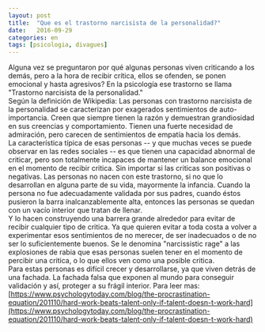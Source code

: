 ```yaml
---
layout: post
title:  "Que es el trastorno narcisista de la personalidad?"
date:   2016-09-29
categories: en
tags: [psicologia, divagues]
---
```

Alguna vez se preguntaron por qué algunas personas viven criticando a los demás, pero a la hora de recibir crítica, ellos se ofenden, se ponen emocional y hasta agresivos? En la psicología ese trastorno se llama "Trastorno narcisista de la personalidad."  
Según la definición de Wikipedia: Las personas con trastorno narcisista de la personalidad se caracterizan por exagerados sentimientos de auto-importancia. Creen que siempre tienen la razón y demuestran grandiosidad en sus creencias y comportamiento. Tienen una fuerte necesidad de admiración, pero carecen de sentimientos de empatía hacia los demás.  
La característica típica de esas personas -- y que muchas veces se puede observar en las redes sociales -- es que tienen una capacidad abnormal de criticar, pero son totalmente incapaces de mantener un balance emocional en el momento de recibir critica. Sin importar si las criticas son positivas o negativas. Las personas no nacen con este trastorno, si no que lo desarrollan en alguna parte de su vida, mayormente la infancia. Cuando la persona no fue adecuadamente validada por sus padres, cuando éstos pusieron la barra inalcanzablemente alta, entonces las personas se quedan con un vacío interior que tratan de llenar.  
Y lo hacen construyendo una barrera grande alrededor para evitar de recibir cualquier tipo de critica. Ya que quieren evitar a toda costa a volver a experimentar esos sentimientos de no merecer, de ser inadecuados o de no ser lo suficientemente buenos. Se le denomina "narcissistic rage" a las explosiones de rabia que esas personas suelen tener en el momento de percibir una critica, o lo que ellos ven como una posible critica.  
Para estas personas es difícil crecer y desarrollarse, ya que viven detrás de una fachada. La fachada falsa que exponen al mundo para conseguir validación y así, proteger a su frágil interior.
Para leer mas:   [https://www.psychologytoday.com/blog/the-procrastination-equation/201110/hard-work-beats-talent-only-if-talent-doesn-t-work-hard](https://www.psychologytoday.com/blog/the-procrastination-equation/201110/hard-work-beats-talent-only-if-talent-doesn-t-work-hard)
